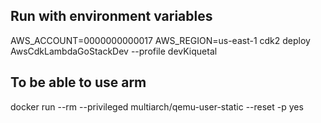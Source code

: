 ## Run with environment variables

AWS_ACCOUNT=0000000000017  AWS_REGION=us-east-1   cdk2 deploy AwsCdkLambdaGoStackDev --profile devKiquetal


## To be able to use arm 

docker run --rm --privileged multiarch/qemu-user-static --reset -p yes

